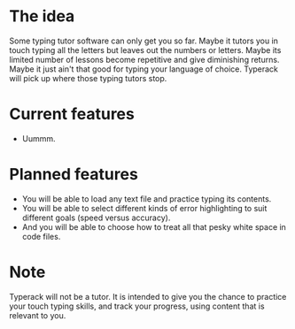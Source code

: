 # The idea

Some typing tutor software can only get you so far. Maybe it tutors you in touch typing all the letters but leaves out the numbers or letters. Maybe its limited number of lessons become repetitive and give diminishing returns. Maybe it just ain't that good for typing your language of choice. Typerack will pick up where those typing tutors stop.


# Current features

* Uummm.


# Planned features

* You will be able to load any text file and practice typing its contents.
* You will be able to select different kinds of error highlighting to suit different goals (speed versus accuracy).
* And you will be able to choose how to treat all that pesky white space in code files.


# Note

Typerack will not be a tutor. It is intended to give you the chance to practice your touch typing skills, and track your progress, using content that is relevant to you.
